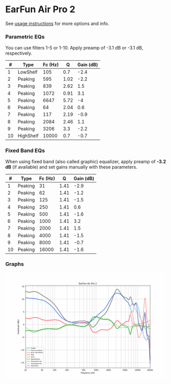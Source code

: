# EarFun Air Pro 2
See [usage instructions](https://github.com/jaakkopasanen/AutoEq#usage) for more options and info.

### Parametric EQs
You can use filters 1-5 or 1-10. Apply preamp of -3.1 dB or -3.1 dB, respectively.

|   # | Type      |   Fc (Hz) |    Q |   Gain (dB) |
|-----|-----------|-----------|------|-------------|
|   1 | LowShelf  |       105 | 0.7  |        -2.4 |
|   2 | Peaking   |       595 | 1.02 |        -2.2 |
|   3 | Peaking   |       839 | 2.62 |         1.5 |
|   4 | Peaking   |      1072 | 0.91 |         3.1 |
|   5 | Peaking   |      6647 | 5.72 |        -4   |
|   6 | Peaking   |        64 | 2.04 |         0.6 |
|   7 | Peaking   |       117 | 2.19 |        -0.9 |
|   8 | Peaking   |      2084 | 2.46 |         1.1 |
|   9 | Peaking   |      3206 | 3.3  |        -2.2 |
|  10 | HighShelf |     10000 | 0.7  |        -0.7 |

### Fixed Band EQs
When using fixed band (also called graphic) equalizer, apply preamp of **-3.2 dB** (if available) and set gains manually with these parameters.

|   # | Type    |   Fc (Hz) |    Q |   Gain (dB) |
|-----|---------|-----------|------|-------------|
|   1 | Peaking |        31 | 1.41 |        -2.9 |
|   2 | Peaking |        62 | 1.41 |        -1.2 |
|   3 | Peaking |       125 | 1.41 |        -1.5 |
|   4 | Peaking |       250 | 1.41 |         0.6 |
|   5 | Peaking |       500 | 1.41 |        -1.6 |
|   6 | Peaking |      1000 | 1.41 |         3.2 |
|   7 | Peaking |      2000 | 1.41 |         1.5 |
|   8 | Peaking |      4000 | 1.41 |        -1.5 |
|   9 | Peaking |      8000 | 1.41 |        -0.7 |
|  10 | Peaking |     16000 | 1.41 |        -1.6 |

### Graphs
![](./EarFun%20Air%20Pro%202.png)
